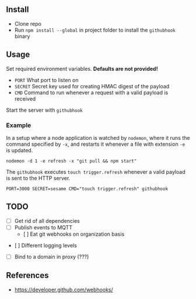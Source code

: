 ## Install

  - Clone repo
  - Run `npm install --global` in project folder to install the `githubhook` binary

## Usage

Set required environment variables. **Defaults are not provided!**

  - `PORT` What port to listen on
  - `SECRET` Secret key used for creating HMAC digest of the payload
  - `CMD` Command to run whenever a request with a valid payload is received

Start the server with `githubhook`

### Example

In a setup where a node application is watched by `nodemon`, where it runs the
command specified by `-x`, and restarts it whenever a file with extension `-e`
is updated.

    nodemon -d 1 -e refresh -x "git pull && npm start"

The `githubhook` executes `touch trigger.refresh` whenever a valid payload is
sent to the HTTP server.

    PORT=3000 SECRET=sesame CMD="touch trigger.refresh" githubhook

## TODO

- [ ] Get rid of all dependencies
- [ ] Publish events to MQTT
  - [ ] Eat git webhooks on organization basis
- [ ] Different logging levels
- [ ] Bind to a domain in proxy (???)

## References

- https://developer.github.com/webhooks/
